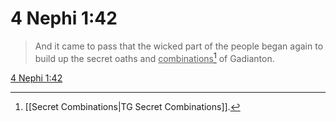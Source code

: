# 4 Nephi 1:42

> And it came to pass that the wicked part of the people began again to build up the secret oaths and <u>combinations</u>[^a] of Gadianton.

[4 Nephi 1:42](https://www.churchofjesuschrist.org/study/scriptures/bofm/4-ne/1?lang=eng&id=p42#p42)


[^a]: [[Secret Combinations|TG Secret Combinations]].  
